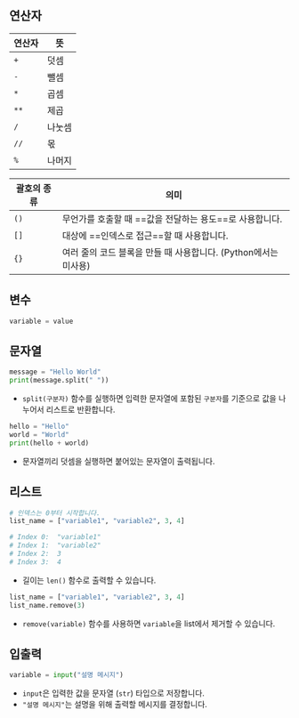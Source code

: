 
## 연산자

| 연산자  | 뜻   |
| ---- | --- |
| `+`  | 덧셈  |
| `-`  | 뺄셈  |
| `*`  | 곱셈  |
| `**` | 제곱  |
| `/`  | 나눗셈 |
| `//` | 몫   |
| `%`  | 나머지 |

| 괄호의 종류 | 의미                                       |
| ------ | ---------------------------------------- |
| `()`   | 무언가를 호출할 때 ==값을 전달하는 용도==로 사용합니다.        |
| `[]`   | 대상에 ==인덱스로 접근==할 때 사용합니다.                |
| `{}`   | 여러 줄의 코드 블록을 만들 때 사용합니다. (Python에서는 미사용) |

## 변수
```python
variable = value
```

## 문자열
```python
message = "Hello World"
print(message.split(" "))
```
- `split(구분자)` 함수를 실행하면 입력한 문자열에 포함된 `구분자`를 기준으로 값을 나누어서 리스트로 반환합니다.

```python
hello = "Hello"
world = "World"
print(hello + world)
```
- 문자열끼리 덧셈을 실행하면 붙어있는 문자열이 출력됩니다.

## 리스트
```python
# 인덱스는 0부터 시작합니다.
list_name = ["variable1", "variable2", 3, 4]

# Index 0:  "variable1"
# Index 1:  "variable2"
# Index 2:  3
# Index 3:  4
```

- 길이는 `len()` 함수로 출력할 수 있습니다.

```python
list_name = ["variable1", "variable2", 3, 4]
list_name.remove(3)
```

- `remove(variable)` 함수를 사용하면 `variable`을 list에서 제거할 수 있습니다.


## 입출력
```python
variable = input("설명 메시지")
```
- `input`은 입력한 값을 문자열 (`str`) 타입으로 저장합니다.
- `"설명 메시지"`는 설명을 위해 출력할 메시지를 결정합니다.